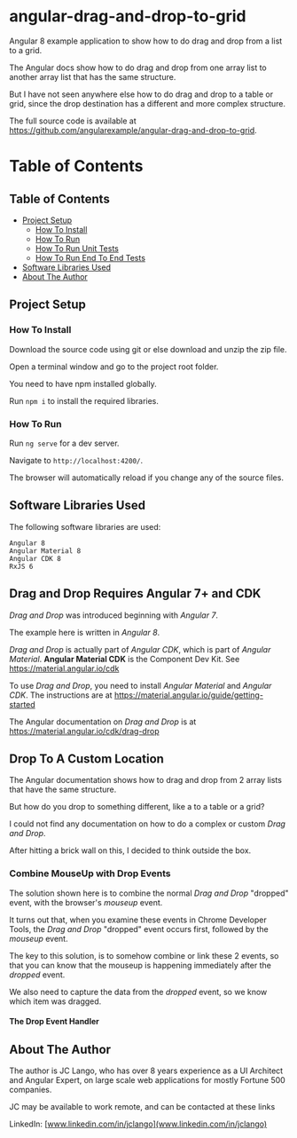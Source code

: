 # angular-drag-and-drop-to-grid
Angular 8 example application to show how to do drag and drop from a list to a grid.

The Angular docs show how to do drag and drop from one array list to another array list that has the same structure.
 
But I have not seen anywhere else how to do drag and drop to a table or grid, since the drop destination has a different and more complex structure.

The full source code is available at https://github.com/angularexample/angular-drag-and-drop-to-grid.

# Table of Contents

## Table of Contents
- [Project Setup](#project-setup)
  * [How To Install](#how-to-install)
  * [How To Run](#how-to-run)
  * [How To Run Unit Tests](#how-to-run-unit-tests)
  * [How To Run End To End Tests](#how-to-run-end-to-end-tests)
- [Software Libraries Used](#software-libraries-used)
-  [About The Author](#about-the-author)


## Project Setup
### How To Install
Download the source code using git or else download and unzip the zip file.

Open a terminal window and go to the project root folder.

You need to have npm installed globally.

Run `npm i` to install the required libraries.

### How To Run
Run `ng serve` for a dev server.

Navigate to `http://localhost:4200/`.

The browser will automatically reload if you change any of the source files.

## Software Libraries Used

The following software libraries are used:
```text
Angular 8
Angular Material 8
Angular CDK 8
RxJS 6
```

## Drag and Drop Requires Angular 7+ and CDK

*Drag and Drop* was introduced beginning with *Angular 7*.

The example here is written in *Angular 8*.

*Drag and Drop* is actually part of *Angular CDK*, which is part of *Angular Material*.
**Angular Material CDK** is the Component Dev Kit. See https://material.angular.io/cdk 

To use *Drag and Drop*, you need to install *Angular Material* and *Angular CDK*.
The instructions are at https://material.angular.io/guide/getting-started 

The Angular documentation on *Drag and Drop* is at https://material.angular.io/cdk/drag-drop

## Drop To A Custom Location
The Angular documentation shows how to drag and drop from 2 array lists that have the same structure.

But how do you drop to something different, like a to a table or a grid?

I could not find any documentation on how to do a complex or custom *Drag and Drop*.

After hitting a brick wall on this, I decided to think outside the box.

### Combine MouseUp with Drop Events
The solution shown here is to combine the normal *Drag and Drop* "dropped" event,
with the browser's *mouseup* event.

It turns out that, when you examine these events in Chrome Developer Tools,
the *Drag and Drop* "dropped" event occurs first, followed by the *mouseup* event.

The key to this solution, is to somehow combine or link these 2 events,
so that you can know that the mouseup is happening immediately after the *dropped* event.

We also need to capture the data from the *dropped* event, so we know which item was dragged.

#### The Drop Event Handler



## About The Author
The author is JC Lango, who has over 8 years experience as a UI Architect and Angular Expert, on large scale web applications for mostly Fortune 500 companies.

JC may be available to work remote, and can be contacted at these links
 
LinkedIn: [www.linkedin.com/in/jclango](www.linkedin.com/in/jclango)

